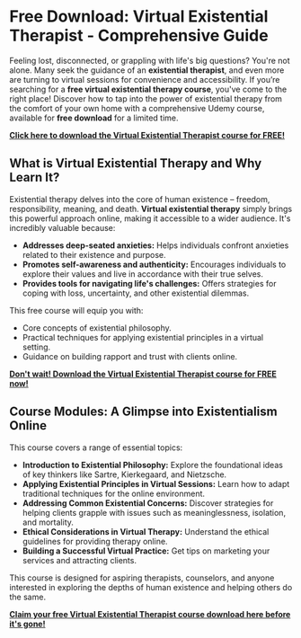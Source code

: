 # Free Download: Virtual Existential Therapist - Comprehensive Guide

Feeling lost, disconnected, or grappling with life's big questions? You're not alone. Many seek the guidance of an **existential therapist**, and even more are turning to virtual sessions for convenience and accessibility. If you’re searching for a **free virtual existential therapy course**, you've come to the right place! Discover how to tap into the power of existential therapy from the comfort of your own home with a comprehensive Udemy course, available for **free download** for a limited time.

[**Click here to download the Virtual Existential Therapist course for FREE!**](https://udemywork.com/virtual-existential-therapist)

## What is Virtual Existential Therapy and Why Learn It?

Existential therapy delves into the core of human existence – freedom, responsibility, meaning, and death. **Virtual existential therapy** simply brings this powerful approach online, making it accessible to a wider audience. It's incredibly valuable because:

*   **Addresses deep-seated anxieties:** Helps individuals confront anxieties related to their existence and purpose.
*   **Promotes self-awareness and authenticity:** Encourages individuals to explore their values and live in accordance with their true selves.
*   **Provides tools for navigating life's challenges:** Offers strategies for coping with loss, uncertainty, and other existential dilemmas.

This free course will equip you with:

*   Core concepts of existential philosophy.
*   Practical techniques for applying existential principles in a virtual setting.
*   Guidance on building rapport and trust with clients online.

[**Don't wait! Download the Virtual Existential Therapist course for FREE now!**](https://udemywork.com/virtual-existential-therapist)

## Course Modules: A Glimpse into Existentialism Online

This course covers a range of essential topics:

*   **Introduction to Existential Philosophy:** Explore the foundational ideas of key thinkers like Sartre, Kierkegaard, and Nietzsche.
*   **Applying Existential Principles in Virtual Sessions:** Learn how to adapt traditional techniques for the online environment.
*   **Addressing Common Existential Concerns:** Discover strategies for helping clients grapple with issues such as meaninglessness, isolation, and mortality.
*   **Ethical Considerations in Virtual Therapy:** Understand the ethical guidelines for providing therapy online.
*   **Building a Successful Virtual Practice:** Get tips on marketing your services and attracting clients.

This course is designed for aspiring therapists, counselors, and anyone interested in exploring the depths of human existence and helping others do the same.

[**Claim your free Virtual Existential Therapist course download here before it's gone!**](https://udemywork.com/virtual-existential-therapist)
